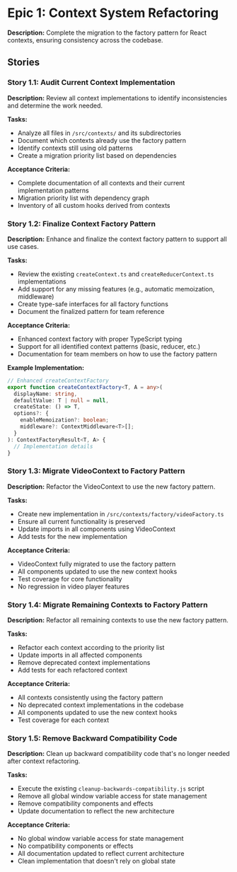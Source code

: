 # Epic 1: Context System Refactoring

**Description:** Complete the migration to the factory pattern for React contexts, ensuring consistency across the codebase.

## Stories

### Story 1.1: Audit Current Context Implementation

**Description:** Review all context implementations to identify inconsistencies and determine the work needed.

**Tasks:**
- Analyze all files in `/src/contexts/` and its subdirectories
- Document which contexts already use the factory pattern
- Identify contexts still using old patterns
- Create a migration priority list based on dependencies

**Acceptance Criteria:**
- Complete documentation of all contexts and their current implementation patterns
- Migration priority list with dependency graph
- Inventory of all custom hooks derived from contexts

### Story 1.2: Finalize Context Factory Pattern

**Description:** Enhance and finalize the context factory pattern to support all use cases.

**Tasks:**
- Review the existing `createContext.ts` and `createReducerContext.ts` implementations
- Add support for any missing features (e.g., automatic memoization, middleware)
- Create type-safe interfaces for all factory functions
- Document the finalized pattern for team reference

**Acceptance Criteria:**
- Enhanced context factory with proper TypeScript typing
- Support for all identified context patterns (basic, reducer, etc.)
- Documentation for team members on how to use the factory pattern

**Example Implementation:**
```typescript
// Enhanced createContextFactory
export function createContextFactory<T, A = any>(
  displayName: string,
  defaultValue: T | null = null,
  createState: () => T,
  options?: {
    enableMemoization?: boolean;
    middleware?: ContextMiddleware<T>[];
  }
): ContextFactoryResult<T, A> {
  // Implementation details
}
```

### Story 1.3: Migrate VideoContext to Factory Pattern

**Description:** Refactor the VideoContext to use the new factory pattern.

**Tasks:**
- Create new implementation in `/src/contexts/factory/videoFactory.ts`
- Ensure all current functionality is preserved
- Update imports in all components using VideoContext
- Add tests for the new implementation

**Acceptance Criteria:**
- VideoContext fully migrated to use the factory pattern
- All components updated to use the new context hooks
- Test coverage for core functionality
- No regression in video player features

### Story 1.4: Migrate Remaining Contexts to Factory Pattern

**Description:** Refactor all remaining contexts to use the new factory pattern.

**Tasks:**
- Refactor each context according to the priority list
- Update imports in all affected components
- Remove deprecated context implementations
- Add tests for each refactored context

**Acceptance Criteria:**
- All contexts consistently using the factory pattern
- No deprecated context implementations in the codebase
- All components updated to use the new context hooks
- Test coverage for each context

### Story 1.5: Remove Backward Compatibility Code

**Description:** Clean up backward compatibility code that's no longer needed after context refactoring.

**Tasks:**
- Execute the existing `cleanup-backwards-compatibility.js` script
- Remove all global window variable access for state management
- Remove compatibility components and effects
- Update documentation to reflect the new architecture

**Acceptance Criteria:**
- No global window variable access for state management
- No compatibility components or effects
- All documentation updated to reflect current architecture
- Clean implementation that doesn't rely on global state
